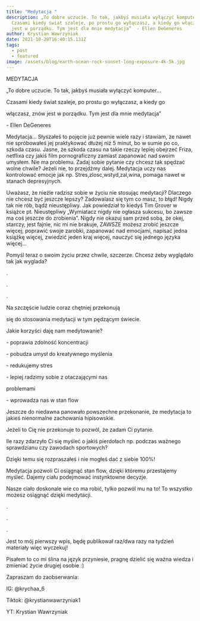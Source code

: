 ```yaml
---
title: "Medytacja "
description: „To dobre uczucie. To tak, jakbyś musiała wyłączyć komputer...
  Czasami kiedy świat szaleje, po prostu go wyłączasz, a kiedy go włączasz, znów
  jest w porządku. Tym jest dla mnie medytacja”  - Ellen DeGeneres
author: Krystian Wawrzyniak
date: 2021-10-28T16:40:15.131Z
tags:
  - post
  - featured
image: /assets/blog/earth-ocean-rock-sunset-long-exposure-4k-5k.jpg
---
```

MEDYTACJA



„To dobre uczucie. To tak, jakbyś musiała wyłączyć komputer...

Czasami kiedy świat szaleje, po prostu go wyłączasz, a kiedy go

włączasz, znów jest w porządku. Tym jest dla mnie medytacja”



\- Ellen DeGeneres



Medytacja… Słyszałeś to pojęcie już pewnie wiele razy i stawiam, że nawet nie spróbowałeś jej praktykować dłużej niż 5 minut, bo w sumie po co, szkoda czasu. Jasne, że szkoda czasu na takie rzeczy lepiej obejrzeć Friza, netflixa czy jakiś film pornograficzny zamiast zapanować nad swoim umysłem. Nie ma problemu. Zadaj sobie pytanie czy chcesz tak spędzać wolne chwile? Jeżeli nie, to przejdźmy dalej. Medytacja uczy nas kontrolować emocje jak np. Stres,zlosc,wstyd,zal,wina, pomaga nawet w stanach depresyjnych. 



Uważasz, że nieźle radzisz sobie w życiu nie stosując medytacji? Dlaczego nie chcesz być jeszcze lepszy? Zadowalasz się tym co masz, to błąd! Nigdy tak nie rób, bądź nieustępliwy. Jak powiedział to kiedyś Tim Grover w książce pt. Nieustępliwy „Wymiatacz nigdy nie ogłasza sukcesu, bo zawsze ma coś jeszcze do zrobienia”. Nigdy nie okazuj sam przed sobą, że okej, starczy, jest fajnie, nic mi nie brakuje, ZAWSZE możesz zrobić jeszcze więcej, poprawić swoje zarobki, zapanować nad emocjami, napisać jedna książkę więcej, zwiedzić jeden kraj więcej, nauczyć się jednego języka więcej… 



Pomyśl teraz o swoim życiu przez chwile, szczerze. Chcesz żeby wyglądało tak jak wyglada? 



.

.

.



Na szczęście ludzie coraz chętniej przekonują

się do stosowania medytacji w tym pędzącym świecie.



Jakie korzyści daję nam medytowanie?



\- poprawia zdolność koncentracji

\- pobudza umysł do kreatywnego myślenia

\- redukujemy stres

\- lepiej radzimy sobie z otaczającymi nas

problemami

\- wprowadza nas w stan flow

Jeszcze do niedawna panowało powszechne przekonanie, że medytacja to jakieś nienormalne zachowania hipisowskie.



Jeżeli to Cię nie przekonuje to pozwól, że zadam Ci pytanie.



Ile razy zdarzyło Ci się myśleć o jakiś pierdołach np. podczas ważnego sprawdzianu czy zawodach sportowych?



Dzięki temu się rozpraszałeś i nie mogłeś dać z siebie 100%!



Medytacja pozwoli Ci osiągnąć stan flow, dzięki któremu przestajemy myśleć. Dajemy ciału podejmować instynktowne decyzje.

Nasze ciało doskonale wie co ma robić, tylko pozwól mu na to! To wszystko możesz osiągnąć dzięki medytacji. 

.

.

.



Jest to mój pierwszy wpis, będę publikował raz/dwa razy na tydzień materiały więc wyczekuj! 

Pisałem to co mi ślina na język przyniesie, pragnę dzielić się ważna wiedza i zmieniać życie drugiej osobie :) 







Zapraszam do zaobserwania:

IG: @krychaa_6

Tiktok: @krystianwawrzyniak1

YT: Krystian Wawrzyniak